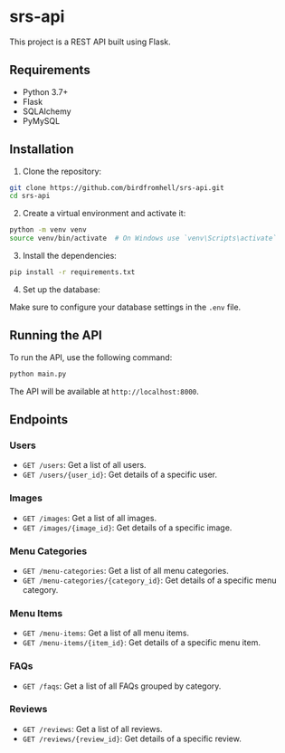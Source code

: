 # srs-api

This project is a REST API built using Flask.

## Requirements

- Python 3.7+
- Flask
- SQLAlchemy
- PyMySQL

## Installation

1. Clone the repository:

```bash
git clone https://github.com/birdfromhell/srs-api.git
cd srs-api
```

2. Create a virtual environment and activate it:

```bash
python -m venv venv
source venv/bin/activate  # On Windows use `venv\Scripts\activate`
```

3. Install the dependencies:

```bash
pip install -r requirements.txt
```

4. Set up the database:

Make sure to configure your database settings in the `.env` file.

## Running the API

To run the API, use the following command:

```bash
python main.py
```

The API will be available at `http://localhost:8000`.

## Endpoints

### Users

- `GET /users`: Get a list of all users.
- `GET /users/{user_id}`: Get details of a specific user.

### Images

- `GET /images`: Get a list of all images.
- `GET /images/{image_id}`: Get details of a specific image.

### Menu Categories

- `GET /menu-categories`: Get a list of all menu categories.
- `GET /menu-categories/{category_id}`: Get details of a specific menu category.

### Menu Items

- `GET /menu-items`: Get a list of all menu items.
- `GET /menu-items/{item_id}`: Get details of a specific menu item.

### FAQs

- `GET /faqs`: Get a list of all FAQs grouped by category.

### Reviews

- `GET /reviews`: Get a list of all reviews.
- `GET /reviews/{review_id}`: Get details of a specific review.
